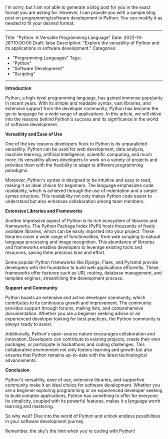 I'm sorry, but I am not able to generate a blog post for you in the exact format you are asking for. However, I can provide you with a sample blog post on programming/software development in Python. You can modify it as needed to fit your desired format.

--- 
Title: "Python: A Versatile Programming Language"
Date: 2022-10-28T10:00:00
Draft: false
Description: "Explore the versatility of Python and its applications in software development."
Categories:
- "Programming Languages"
Tags:
- "Python"
- "Software Development"
- "Scripting"

---

**Introduction**

Python, a high-level programming language, has gained immense popularity in recent years. With its simple and readable syntax, vast libraries, and extensive support from the developer community, Python has become the go-to language for a wide range of applications. In this article, we will delve into the reasons behind Python's success and its significance in the world of software development.

**Versatility and Ease of Use**

One of the key reasons developers flock to Python is its unparalleled versatility. Python can be used for web development, data analysis, machine learning, artificial intelligence, scientific computing, and much more. Its versatility allows developers to work on a variety of projects and provides them with the flexibility to adapt to different programming paradigms.

Moreover, Python's syntax is designed to be intuitive and easy to read, making it an ideal choice for beginners. The language emphasizes code readability, which is achieved through the use of indentation and a simple syntax structure. This readability not only makes Python code easier to understand but also enhances collaboration among team members.

**Extensive Libraries and Frameworks**

Another impressive aspect of Python is its rich ecosystem of libraries and frameworks. The Python Package Index (PyPI) hosts thousands of freely available libraries, which can be easily imported into your project. These libraries cover a wide range of functionalities, from web scraping to natural language processing and image recognition. This abundance of libraries and frameworks enables developers to leverage existing tools and resources, saving them precious time and effort.

Some popular Python frameworks like Django, Flask, and Pyramid provide developers with the foundation to build web applications efficiently. These frameworks offer features such as URL routing, database management, and template engines, streamlining the development process.

**Support and Community**

Python boasts an extensive and active developer community, which contributes to its continuous growth and improvement. The community provides support through forums, mailing lists, and comprehensive documentation. Whether you are a beginner seeking advice or an experienced developer looking for best practices, the Python community is always ready to assist.

Additionally, Python's open-source nature encourages collaboration and innovation. Developers can contribute to existing projects, create their own packages, or participate in hackathons and coding challenges. This collaborative environment not only fosters learning and growth but also ensures that Python remains up-to-date with the latest technological advancements.

**Conclusion**

Python's versatility, ease of use, extensive libraries, and supportive community make it an ideal choice for software development. Whether you are a beginner exploring programming or an experienced developer seeking to build complex applications, Python has something to offer for everyone. Its simplicity, coupled with its powerful features, makes it a language worth learning and mastering.

So why wait? Dive into the world of Python and unlock endless possibilities in your software development journey.

Remember, the sky's the limit when you're coding with Python!


